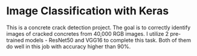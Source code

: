# Image Classification with Keras
This is a concrete crack detection project. The goal is to correctly identify images of cracked concretes from 40,000 RGB images. I utilize 2 pre-trained models - ResNet50 and VGG16 to complete this task. Both of them do well in this job with accuracy higher than 90%.
